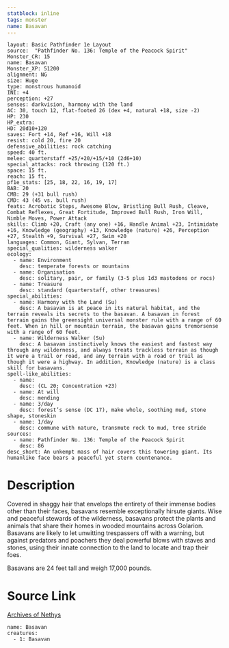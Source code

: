 ```yaml
---
statblock: inline
tags: monster
name: Basavan
---
```

```statblock
layout: Basic Pathfinder 1e Layout
source:  "Pathfinder No. 136: Temple of the Peacock Spirit"
Monster_CR: 15
name: Basavan
Monster_XP: 51200
alignment: NG
size: Huge
type: monstrous humanoid
INI: +4
perception: +27
senses: darkvision, harmony with the land
AC: 30, touch 12, flat-footed 26 (dex +4, natural +18, size -2)
HP: 230
HP_extra: 
HD: 20d10+120
saves: Fort +14, Ref +16, Will +18
resist: cold 20, fire 20
defensive_abilities: rock catching
speed: 40 ft.
melee: quarterstaff +25/+20/+15/+10 (2d6+10)
special_attacks: rock throwing (120 ft.)
space: 15 ft.
reach: 15 ft.
pf1e_stats: [25, 18, 22, 16, 19, 17]
BAB: 20
CMB: 29 (+31 bull rush)
CMD: 43 (45 vs. bull rush)
feats: Acrobatic Steps, Awesome Blow, Bristling Bull Rush, Cleave, Combat Reflexes, Great Fortitude, Improved Bull Rush, Iron Will, Nimble Moves, Power Attack
skills: Climb +20, Craft (any one) +16, Handle Animal +23, Intimidate +16, Knowledge (geography) +13, Knowledge (nature) +26, Perception +27, Stealth +9, Survival +27, Swim +20
languages: Common, Giant, Sylvan, Terran
special_qualities: wilderness walker
ecology:
  - name: Environment
    desc: temperate forests or mountains
  - name: Organisation
    desc: solitary, pair, or family (3-5 plus 1d3 mastodons or rocs)
  - name: Treasure
    desc: standard (quarterstaff, other treasures)
special_abilities:
  - name: Harmony with the Land (Su)
    desc: A basavan is at peace in its natural habitat, and the terrain reveals its secrets to the basavan. A basavan in forest terrain gains the greensight universal monster rule with a range of 60 feet. When in hill or mountain terrain, the basavan gains tremorsense with a range of 60 feet.
  - name: Wilderness Walker (Su)
    desc: A basavan instinctively knows the easiest and fastest way through any wilderness, and always treats trackless terrain as though it were a trail or road, and any terrain with a road or trail as though it were a highway. In addition, Knowledge (nature) is a class skill for basavans.
spell-like_abilities:
  - name:
    desc: (CL 20; Concentration +23)
  - name: At will
    desc: mending
  - name: 3/day
    desc: forest’s sense (DC 17), make whole, soothing mud, stone shape, stoneskin
  - name: 1/day
    desc: commune with nature, transmute rock to mud, tree stride
sources:
  - name: Pathfinder No. 136: Temple of the Peacock Spirit
    desc: 86
desc_short: An unkempt mass of hair covers this towering giant. Its humanlike face bears a peaceful yet stern countenance.
```
# Description
Covered in shaggy hair that envelops the entirety of their immense bodies other than their faces, basavans resemble exceptionally hirsute giants. Wise and peaceful stewards of the wilderness, basavans protect the plants and animals that share their homes in wooded mountains across Golarion. Basavans are likely to let unwitting trespassers off with a warning, but against predators and poachers they deal powerful blows with staves and stones, using their innate connection to the land to locate and trap their foes.

 Basavans are 24 feet tall and weigh 17,000 pounds.
# Source Link
[Archives of Nethys](https://aonprd.com/MonsterDisplay.aspx?ItemName=Basavan)
```encounter-table
name: Basavan
creatures:
  - 1: Basavan
```
